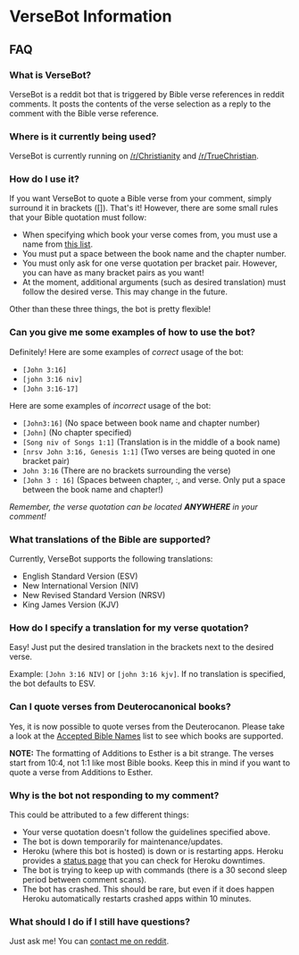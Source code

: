 # VerseBot Information

## FAQ

### What is VerseBot?
VerseBot is a reddit bot that is triggered by Bible verse references in reddit comments. It posts the contents of the verse selection as a reply to the comment with the Bible verse reference.

### Where is it currently being used?
VerseBot is currently running on [/r/Christianity](http://www.reddit.com/r/christianity) and [/r/TrueChristian](http://www.reddit.com/r/TrueChristian).

### How do I use it?
If you want VerseBot to quote a Bible verse from your comment, simply surround it in brackets ([]). That's it! However, there are some small rules that your Bible quotation must follow:

* When specifying which book your verse comes from, you must use a name from [this list](https://github.com/matthieugrieger/versebot/blob/master/docs/Accepted%20Bible%20Book%20Names.md).
* You must put a space between the book name and the chapter number.
* You must only ask for one verse quotation per bracket pair. However, you can have as many bracket pairs as you want!
* At the moment, additional arguments (such as desired translation) must follow the desired verse. This may change in the future.

Other than these three things, the bot is pretty flexible!

### Can you give me some examples of how to use the bot?
Definitely! Here are some examples of _correct_ usage of the bot:

* `[John 3:16]`
* `[john 3:16 niv]`
* `[John 3:16-17]`

Here are some examples of _incorrect_ usage of the bot:

* `[John3:16]` (No space between book name and chapter number)
* `[John]` (No chapter specified)
* `[Song niv of Songs 1:1]` (Translation is in the middle of a book name)
* `[nrsv John 3:16, Genesis 1:1]` (Two verses are being quoted in one bracket pair)
* `John 3:16` (There are no brackets surrounding the verse)
* `[John 3 : 16]` (Spaces between chapter, :, and verse. Only put a space between the book name and chapter!)

_Remember, the verse quotation can be located **ANYWHERE** in your comment!_

### What translations of the Bible are supported?
Currently, VerseBot supports the following translations:

* English Standard Version (ESV)
* New International Version (NIV)
* New Revised Standard Version (NRSV)
* King James Version (KJV)

### How do I specify a translation for my verse quotation?
Easy! Just put the desired translation in the brackets next to the desired verse. 

Example: `[John 3:16 NIV]` or `[john 3:16 kjv]`. If no translation is specified, the bot defaults to ESV.

### Can I quote verses from Deuterocanonical books?
Yes, it is now possible to quote verses from the Deuterocanon. Please take a look at the [Accepted Bible Names](https://github.com/matthieugrieger/versebot/blob/master/docs/Accepted%20Bible%20Book%20Names.md) list to see which books are supported.

**NOTE:** The formatting of Additions to Esther is a bit strange. The verses start from 10:4, not 1:1 like most Bible books. Keep this in mind if you want to quote a verse from Additions to Esther.

### Why is the bot not responding to my comment?
This could be attributed to a few different things:
* Your verse quotation doesn't follow the guidelines specified above.
* The bot is down temporarily for maintenance/updates.
* Heroku (where this bot is hosted) is down or is restarting apps. Heroku provides a [status page](https://status.heroku.com/) that you can check for Heroku downtimes.
* The bot is trying to keep up with commands (there is a 30 second sleep period between comment scans).
* The bot has crashed. This should be rare, but even if it does happen Heroku automatically restarts crashed apps within 10 minutes.

### What should I do if I still have questions?
Just ask me! You can [contact me on reddit](http://www.reddit.com/message/compose/?to=mgrieger).